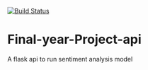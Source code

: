[![Build Status](https://travis-ci.org/Denniskamau/Final-year-Project-api.svg?branch=master)](https://travis-ci.org/Denniskamau/Final-year-Project-api)

# Final-year-Project-api
A flask api to run sentiment analysis model
